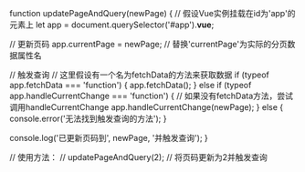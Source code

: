 function updatePageAndQuery(newPage) {
// 假设Vue实例挂载在id为'app'的元素上
let app = document.querySelector('#app').__vue__;

// 更新页码
app.currentPage = newPage;  // 替换'currentPage'为实际的分页数据属性名

// 触发查询
// 这里假设有一个名为fetchData的方法来获取数据
if (typeof app.fetchData === 'function') {
app.fetchData();
} else if (typeof app.handleCurrentChange === 'function') {
// 如果没有fetchData方法，尝试调用handleCurrentChange
app.handleCurrentChange(newPage);
} else {
console.error('无法找到触发查询的方法');
}

console.log('已更新页码到', newPage, '并触发查询');
}

// 使用方法：
// updatePageAndQuery(2);  // 将页码更新为2并触发查询